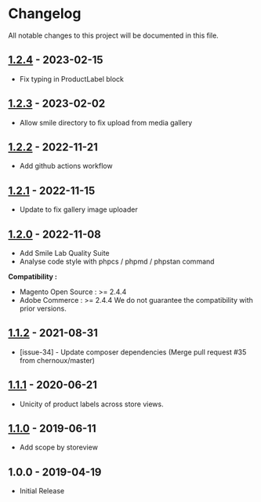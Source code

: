 # Changelog

All notable changes to this project will be documented in this file.

## [1.2.4] - 2023-02-15
[1.2.4]: https://github.com/Smile-SA/magento2-module-product-label/compare/1.2.3...1.2.4

- Fix typing in ProductLabel block

## [1.2.3] - 2023-02-02
[1.2.3]: https://github.com/Smile-SA/magento2-module-product-label/compare/1.2.2...1.2.3

- Allow smile directory to fix upload from media gallery

## [1.2.2] - 2022-11-21
[1.2.2]: https://github.com/Smile-SA/magento2-module-product-label/compare/1.2.1...1.2.2

- Add github actions workflow

## [1.2.1] - 2022-11-15
[1.2.1]: https://github.com/Smile-SA/magento2-module-product-label/compare/1.2.0...1.2.1

- Update to fix gallery image uploader

## [1.2.0] - 2022-11-08
[1.2.0]: https://github.com/Smile-SA/magento2-module-product-label/compare/1.1.2...1.2.0

- Add Smile Lab Quality Suite
- Analyse code style with phpcs / phpmd / phpstan command

**Compatibility :**
- Magento Open Source : >= 2.4.4
- Adobe Commerce : >= 2.4.4
  We do not guarantee the compatibility with prior versions.

## [1.1.2] - 2021-08-31
[1.1.2]: https://github.com/Smile-SA/magento2-module-product-label/compare/1.1.1...1.1.2

- [issue-34] - Update composer dependencies (Merge pull request #35 from chernoux/master)

## [1.1.1] - 2020-06-21
[1.1.1]: https://github.com/Smile-SA/magento2-module-product-label/compare/1.1.0...1.1.1

- Unicity of product labels across store views.

## [1.1.0] - 2019-06-11
[1.1.0]: https://github.com/Smile-SA/magento2-module-product-label/compare/1.0.0...1.1.0

- Add scope by storeview

## 1.0.0 - 2019-04-19

- Initial Release
